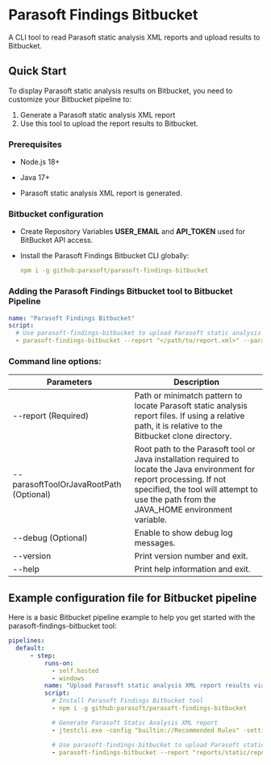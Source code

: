 # Parasoft Findings Bitbucket
A CLI tool to read Parasoft static analysis XML reports and upload results to Bitbucket.

## Quick Start
To display Parasoft static analysis results on Bitbucket, you need to customize your Bitbucket pipeline to:
  1. Generate a Parasoft static analysis XML report
  2. Use this tool to upload the report results to Bitbucket.

### Prerequisites
- Node.js 18+

- Java 17+

- Parasoft static analysis XML report is generated.

### Bitbucket configuration
- Create Repository Variables **USER_EMAIL** and **API_TOKEN** used for BitBucket API access.

- Install the Parasoft Findings Bitbucket CLI globally:
    ```yaml
    npm i -g github:parasoft/parasoft-findings-bitbucket
    ```

### Adding the Parasoft Findings Bitbucket tool to Bitbucket Pipeline
```yaml
name: "Parasoft Findings Bitbucket"
script:
  # Use parasoft-findings-bitbucket to upload Parasoft static analysis XML report results to Bitbucket
  - parasoft-findings-bitbucket --report "</path/to/report.xml>" --parasoftToolOrJavaRootPath "<path/to/parasoftTool>" --debug
```

### Command line options:

| Parameters                              | Description                                                                                                                                                                                                         |
|-----------------------------------------|---------------------------------------------------------------------------------------------------------------------------------------------------------------------------------------------------------------------|
| --report (Required)                     | Path or minimatch pattern to locate Parasoft static analysis report files. If using a relative path, it is relative to the Bitbucket clone directory.                                                               |
| --parasoftToolOrJavaRootPath (Optional) | Root path to the Parasoft tool or Java installation required to locate the Java environment for report processing. If not specified, the tool will attempt to use the path from the JAVA_HOME environment variable. |
| --debug (Optional)                      | Enable to show debug log messages.                                                                                                                                                                                  |
| --version                               | Print version number and exit.                                                                                                                                                                                      |
| --help                                  | Print help information and exit.                                                                                                                                                                                    |

## Example configuration file for Bitbucket pipeline
Here is a basic Bitbucket pipeline example to help you get started with the parasoft-findings-bitbucket tool:

```yaml
pipelines:
  default:
      - step:
          runs-on:
            - self.hosted
            - windows
          name: "Upload Parasoft static analysis XML report results via Parasoft Findings Bitbucket"
          script:
            # Install Parasoft Findings Bitbucket tool
            - npm i -g github:parasoft/parasoft-findings-bitbucket

            # Generate Parasoft Static Analysis XML report
            - jtestcli.exe -config "builtin://Recommended Rules" -settings "localsettings.properties" -data "demo.data.json" -report "reports/static/report.xml"

            # Use parasoft-findings-bitbucket to upload Parasoft static analysis XML report results to Bitbucket
            - parasoft-findings-bitbucket --report "reports/static/report.xml" --parasoftToolOrJavaRootPath "C:/Java/jdk-17" --debug
```